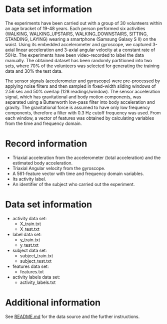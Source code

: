 # Data set information
The experiments have been carried out with a group of 30 volunteers within an age bracket of 19-48 years. Each person performed six activities (WALKING, WALKING_UPSTAIRS, WALKING_DOWNSTAIRS, SITTING, STANDING, LAYING) wearing a smartphone (Samsung Galaxy S II) on the waist. Using its embedded accelerometer and gyroscope, we captured 3-axial linear acceleration and 3-axial angular velocity at a constant rate of 50Hz. The experiments have been video-recorded to label the data manually. The obtained dataset has been randomly partitioned into two sets, where 70% of the volunteers was selected for generating the training data and 30% the test data. 

The sensor signals (accelerometer and gyroscope) were pre-processed by applying noise filters and then sampled in fixed-width sliding windows of 2.56 sec and 50% overlap (128 readings/window). The sensor acceleration signal, which has gravitational and body motion components, was separated using a Butterworth low-pass filter into body acceleration and gravity. The gravitational force is assumed to have only low frequency components, therefore a filter with 0.3 Hz cutoff frequency was used. From each window, a vector of features was obtained by calculating variables from the time and frequency domain.

# Record information
- Triaxial acceleration from the accelerometer (total acceleration) and the estimated body acceleration.
- Triaxial Angular velocity from the gyroscope. 
- A 561-feature vector with time and frequency domain variables. 
- Its activity label. 
- An identifier of the subject who carried out the experiment.

# Data set information
+ activity data set:
  - X_train.txt
  - X_test.txt
+ label data set:
  - y_train.txt
  - y_test.txt
+ subject data set:
  - subject_train.txt
  - subject_test.txt
+ features data set:
  - features.txt
+ activity labels data set:
  - activity_labels.txt
  
# Additional information
See [README.md](https://github.com/kickccat/DatascienceCoursera/blob/master/Getting%20and%20Cleaning%20Data%20Course%20Project/Project/README.md) for the data source and the further instructions.
